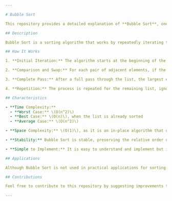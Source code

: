 ```yaml
---

# Bubble Sort

This repository provides a detailed explanation of **Bubble Sort**, one of the simplest and most well-known sorting algorithms. Bubble Sort is often used for educational purposes due to its simplicity, though it is not the most efficient for large datasets.

## Description

Bubble Sort is a sorting algorithm that works by repeatedly iterating through the list to be sorted, comparing each pair of adjacent elements and swapping them if they are in the wrong order. The process is repeated until the list is sorted.

## How It Works

1. **Initial Iteration:** The algorithm starts at the beginning of the list and goes through all the elements.

2. **Comparison and Swap:** For each pair of adjacent elements, if the first element is larger than the second, they are swapped.

3. **Complete Pass:** After a full pass through the list, the largest element is placed in its correct position.

4. **Repetition:** The process is repeated for the remaining list, ignoring the last (already sorted) position, until no swaps are needed during a full pass.

## Characteristics

- **Time Complexity:**
  - **Worst Case:** \(O(n^2)\)
  - **Best Case:** \(O(n)\), when the list is already sorted
  - **Average Case:** \(O(n^2)\)

- **Space Complexity:** \(O(1)\), as it is an in-place algorithm that does not require additional space for the list.

- **Stability:** Bubble Sort is stable, preserving the relative order of equal elements.

- **Simple to Implement:** It is easy to understand and implement but is not efficient for large lists due to its quadratic time complexity.

## Applications

Although Bubble Sort is not used in practical applications for sorting large lists due to its inefficiency, it is often used as an introduction to the concept of sorting algorithms in computer science courses.

## Contributions

Feel free to contribute to this repository by suggesting improvements to the documentation or alternative implementations.

---
```

